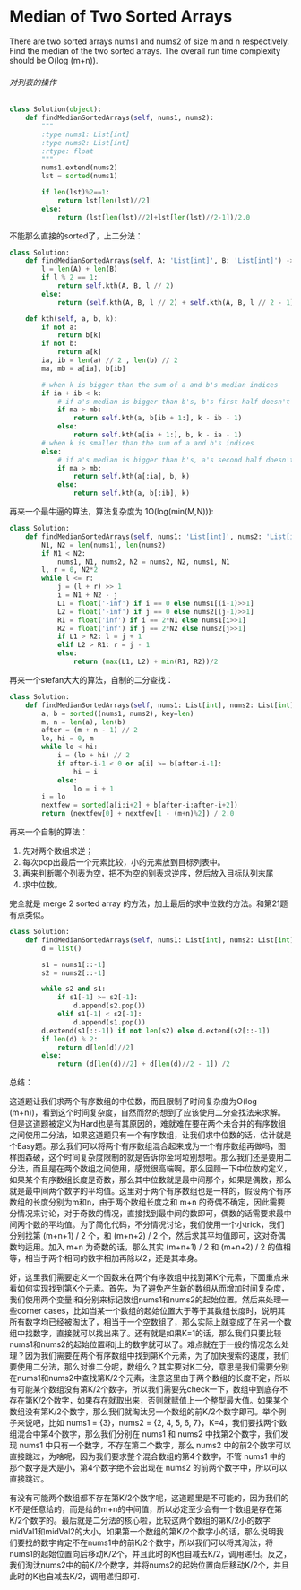 # Median of Two Sorted Arrays

There are two sorted arrays nums1 and nums2 of size m and n respectively. Find the median of the two sorted arrays. The overall run time complexity should be O(log (m+n)).

###### 对列表的操作
```python
class Solution(object):
    def findMedianSortedArrays(self, nums1, nums2):
        """
        :type nums1: List[int]
        :type nums2: List[int]
        :rtype: float
        """
        nums1.extend(nums2)
        lst = sorted(nums1)

        if len(lst)%2==1:
            return lst[len(lst)//2]
        else:
            return (lst[len(lst)//2]+lst[len(lst)//2-1])/2.0
```

不能那么直接的sorted了，上二分法：

```Python
class Solution:
    def findMedianSortedArrays(self, A: 'List[int]', B: 'List[int]') -> 'float':
        l = len(A) + len(B)
        if l % 2 == 1:
            return self.kth(A, B, l // 2)
        else:
            return (self.kth(A, B, l // 2) + self.kth(A, B, l // 2 - 1)) / 2.   

    def kth(self, a, b, k):
        if not a:
            return b[k]
        if not b:
            return a[k]
        ia, ib = len(a) // 2 , len(b) // 2
        ma, mb = a[ia], b[ib]

        # when k is bigger than the sum of a and b's median indices
        if ia + ib < k:
            # if a's median is bigger than b's, b's first half doesn't include k
            if ma > mb:
                return self.kth(a, b[ib + 1:], k - ib - 1)
            else:
                return self.kth(a[ia + 1:], b, k - ia - 1)
        # when k is smaller than the sum of a and b's indices
        else:
            # if a's median is bigger than b's, a's second half doesn't include k
            if ma > mb:
                return self.kth(a[:ia], b, k)
            else:
                return self.kth(a, b[:ib], k)
```

再来一个最牛逼的算法，算法复杂度为 1O(log(min(M,N))):

```Python
class Solution:
    def findMedianSortedArrays(self, nums1: 'List[int]', nums2: 'List[int]') -> 'float':
        N1, N2 = len(nums1), len(nums2)
        if N1 < N2:
            nums1, N1, nums2, N2 = nums2, N2, nums1, N1
        l, r = 0, N2*2
        while l <= r:
            j = (l + r) >> 1
            i = N1 + N2 - j
            L1 = float('-inf') if i == 0 else nums1[(i-1)>>1]
            L2 = float('-inf') if j == 0 else nums2[(j-1)>>1]
            R1 = float('inf') if i == 2*N1 else nums1[i>>1]
            R2 = float('inf') if j == 2*N2 else nums2[j>>1]
            if L1 > R2: l = j + 1
            elif L2 > R1: r = j - 1
            else:
                return (max(L1, L2) + min(R1, R2))/2
```

再来一个stefan大大的算法，自制的二分查找：

```Python
class Solution:
    def findMedianSortedArrays(self, nums1: List[int], nums2: List[int]) -> float:
        a, b = sorted((nums1, nums2), key=len)
        m, n = len(a), len(b)
        after = (m + n - 1) // 2
        lo, hi = 0, m
        while lo < hi:
            i = (lo + hi) // 2
            if after-i-1 < 0 or a[i] >= b[after-i-1]:
                hi = i
            else:
                lo = i + 1
        i = lo
        nextfew = sorted(a[i:i+2] + b[after-i:after-i+2])
        return (nextfew[0] + nextfew[1 - (m+n)%2]) / 2.0
```

再来一个自制的算法：
1. 先对两个数组求逆；
2. 每次pop出最后一个元素比较，小的元素放到目标列表中。
3. 再来判断哪个列表为空，把不为空的别表求逆序，然后放入目标队列末尾
4. 求中位数。

完全就是 merge 2 sorted array 的方法，加上最后的求中位数的方法。和第21题有点类似。

```Python
class Solution:
    def findMedianSortedArrays(self, nums1: List[int], nums2: List[int]) -> float:
        d = list()

        s1 = nums1[::-1]
        s2 = nums2[::-1]

        while s2 and s1:
            if s1[-1] >= s2[-1]:
                d.append(s2.pop())
            elif s1[-1] < s2[-1]:
                d.append(s1.pop())
        d.extend(s1[::-1]) if not len(s2) else d.extend(s2[::-1])
        if len(d) % 2:
            return d[len(d)//2]
        else:
            return (d[len(d)//2] + d[len(d)//2 - 1]) /2
```

总结：

这道题让我们求两个有序数组的中位数，而且限制了时间复杂度为O(log (m+n))，看到这个时间复杂度，自然而然的想到了应该使用二分查找法来求解。但是这道题被定义为Hard也是有其原因的，难就难在要在两个未合并的有序数组之间使用二分法，如果这道题只有一个有序数组，让我们求中位数的话，估计就是个Easy题。那么我们可以将两个有序数组混合起来成为一个有序数组再做吗，图样图森破，这个时间复杂度限制的就是告诉你金坷垃别想啦。那么我们还是要用二分法，而且是在两个数组之间使用，感觉很高端啊。那么回顾一下中位数的定义，如果某个有序数组长度是奇数，那么其中位数就是最中间那个，如果是偶数，那么就是最中间两个数字的平均值。这里对于两个有序数组也是一样的，假设两个有序数组的长度分别为m和n，由于两个数组长度之和 m+n 的奇偶不确定，因此需要分情况来讨论，对于奇数的情况，直接找到最中间的数即可，偶数的话需要求最中间两个数的平均值。为了简化代码，不分情况讨论，我们使用一个小trick，我们分别找第 (m+n+1) / 2 个，和 (m+n+2) / 2 个，然后求其平均值即可，这对奇偶数均适用。加入 m+n 为奇数的话，那么其实 (m+n+1) / 2 和 (m+n+2) / 2 的值相等，相当于两个相同的数字相加再除以2，还是其本身。

好，这里我们需要定义一个函数来在两个有序数组中找到第K个元素，下面重点来看如何实现找到第K个元素。首先，为了避免产生新的数组从而增加时间复杂度，我们使用两个变量i和j分别来标记数组nums1和nums2的起始位置。然后来处理一些corner cases，比如当某一个数组的起始位置大于等于其数组长度时，说明其所有数字均已经被淘汰了，相当于一个空数组了，那么实际上就变成了在另一个数组中找数字，直接就可以找出来了。还有就是如果K=1的话，那么我们只要比较nums1和nums2的起始位置i和j上的数字就可以了。难点就在于一般的情况怎么处理？因为我们需要在两个有序数组中找到第K个元素，为了加快搜索的速度，我们要使用二分法，那么对谁二分呢，数组么？其实要对K二分，意思是我们需要分别在nums1和nums2中查找第K/2个元素，注意这里由于两个数组的长度不定，所以有可能某个数组没有第K/2个数字，所以我们需要先check一下，数组中到底存不存在第K/2个数字，如果存在就取出来，否则就赋值上一个整型最大值。如果某个数组没有第K/2个数字，那么我们就淘汰另一个数组的前K/2个数字即可。举个例子来说吧，比如 nums1 = {3}，nums2 = {2, 4, 5, 6, 7}，K=4，我们要找两个数组混合中第4个数字，那么我们分别在 nums1 和 nums2 中找第2个数字，我们发现 nums1 中只有一个数字，不存在第二个数字，那么 nums2 中的前2个数字可以直接跳过，为啥呢，因为我们要求整个混合数组的第4个数字，不管 nums1 中的那个数字是大是小，第4个数字绝不会出现在 nums2 的前两个数字中，所以可以直接跳过。

有没有可能两个数组都不存在第K/2个数字呢，这道题里是不可能的，因为我们的K不是任意给的，而是给的m+n的中间值，所以必定至少会有一个数组是存在第K/2个数字的。最后就是二分法的核心啦，比较这两个数组的第K/2小的数字midVal1和midVal2的大小，如果第一个数组的第K/2个数字小的话，那么说明我们要找的数字肯定不在nums1中的前K/2个数字，所以我们可以将其淘汰，将nums1的起始位置向后移动K/2个，并且此时的K也自减去K/2，调用递归。反之，我们淘汰nums2中的前K/2个数字，并将nums2的起始位置向后移动K/2个，并且此时的K也自减去K/2，调用递归即可.

